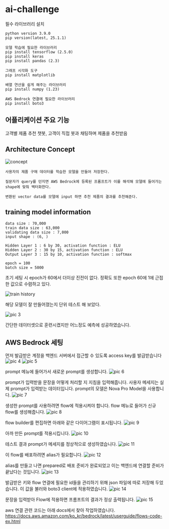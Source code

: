 # ai-challenge

필수 라이브러리 설치

```
python version 3.9.0
pip version(latest, 25.1.1)

모델 학습에 필요한 라이브러리
pip install tensorflow (2.5.0)
pip install keras
pip install pandas (2.3)

그래프 시각화 도구
pip install matplotlib

배열 연산을 쉽게 해주는 라이브러리
pip install numpy (1.23)

AWS Bedrock 연결에 필요한 라이브러리
pip install boto3
```

## 어플리케이션 주요 기능
고객별 제품 추천 챗봇, 고객이 직접 봇과 채팅하며 제품을 추천받음

## Architecture Concept

![concept](https://github.com/user-attachments/assets/2e246de1-f22a-478b-b8ec-5b57f837b328)

```
사용자의 제품 구매 데이터를 학습한 모델을 만들어 저장한다.

질문자가 query를 던지면 AWS Bedrock에 등록된 프롬프트가 이를 해석해 모델에 들어가는 shape에 맞춰 벡터화한다.

변환된 vector data를 모델에 input 하면 추천 제품의 결과를 추천해준다.
```



## training model information

```
data size : 70,000
train data size : 63,000
validating data size : 7,000
input shape : (6, )

Hidden Layer 1 : 6 by 30, activation function : ELU
Hidden Layer 2 : 30 by 15, activation function : ELU
Output Layer 3 : 15 by 10, activation function : softmax

epoch = 100
batch size = 5000

```

초기 세팅 시 epoch가 60에서 더이상 진전이 없다.
정확도 또한 epoch 60에 1에 근접한 값으로 수렴하고 있다.

![train history](https://github.com/user-attachments/assets/f876ec55-b13d-4cb5-b102-dc518d7c295b)

해당 모델이 잘 만들어졌는지 단위 테스트 해 보았다.

![pic 3](https://github.com/user-attachments/assets/96779534-06b3-4be9-b524-206ae54e3df9)


간단한 데이터셋으로 훈련시켰지만 어느정도 예측에 성공하였습니다.

## AWS Bedrock 세팅

먼저 발급받은 계정을 백엔드 서버에서 접근할 수 있도록 access key를 발급받습니다
![pic 4](https://github.com/user-attachments/assets/eb543408-c568-47b4-893d-e8bff7de8faa)
![pic 5](https://github.com/user-attachments/assets/4e60afb0-c310-454c-8fbf-f97a83537590)

prompt 메뉴에 들어가서 새로운 prompt를 생성합니다.
![pic 6](https://github.com/user-attachments/assets/31873a4e-a246-4762-a2ee-f82af25edcb9)

prompt가 입력받을 문장을 어떻게 처리할 지 지침을 입력해줍니다.
사용자 메세지는 실제 prompt가 입력받는 데이터입니다.
prompt의 모델은 Nova Pro Model을 사용합니다.
![pic 7](https://github.com/user-attachments/assets/f5300e6a-9a25-4629-9d92-fbd7432b78b7)


생성한 prompt를 사용하려면 flow에 적용시켜야 합니다.
flow 메뉴로 들어가 신규 flow를 생성해줍니다.
![pic 8](https://github.com/user-attachments/assets/3746c2ca-3543-44b5-bdcd-6aca9aa92827)


flow builder를 편집하면 아래와 같은 다이어그램이 표시됩니다.
![pic 9](https://github.com/user-attachments/assets/323f19e1-5e77-407a-aaad-a5ec42129903)


아까 만든 prompt를 적용시킵니다.
![pic 10](https://github.com/user-attachments/assets/3b78c9fa-2598-46a0-8e4c-7ab64c550721)


테스트 결과 prompt가 메세지를 정상적으로 생성하였습니다.
![pic 11](https://github.com/user-attachments/assets/be65e9cf-8fdd-481e-bfdc-fcbcb6b6ba1b)


이 flow를 배포하려면 alias가 필요합니다.
![pic 12](https://github.com/user-attachments/assets/295ae7a5-525c-4afb-88ee-d04f4ab49fcf)


alias를 만들고 나면 prepared로 배포 준비가 완료되었고 이는 백엔드에 연결할 준비가 끝났다는 것입니다.
![pic 13](https://github.com/user-attachments/assets/bbc411f3-e19a-48e5-b60b-68f00caa8a05)


발급받은 키와 flow 연결에 필요한 id들을 관리하기 위해 json 파일에 따로 저장해 두었습니다.
이 값을 불러와 boto3 client에 적용하였습니다.
![pic 14](https://github.com/user-attachments/assets/f22dbd5a-c4b4-4e27-95c8-c57c38e57854)


문장을 입력받아 Flow에 적용하면 프롬프트의 결과가 정상 출력됩니다.
![pic 15](https://github.com/user-attachments/assets/36a48f8c-b7b4-434a-bea0-00f8450735db)


aws 연결 관련 코드는 아래 docs에서 찾아 작업하였습니다.
https://docs.aws.amazon.com/ko_kr/bedrock/latest/userguide/flows-code-ex.html




